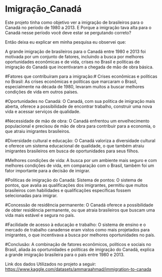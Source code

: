 # Imigração_Canadá
Este projeto tinha como objetivo ver a imigração de brasileiros para o Canadá no período de 1980 a 2013. E Porque a imigração tava alta para o Canadá nesse período você deve estar se pergutando correto? 

Então deixa eu explicar em minha pesquisa eu observei que: 

A grande imigração de brasileiros para o Canadá entre 1980 e 2013 foi motivada por um conjunto de fatores, incluindo a busca por melhores oportunidades econômicas e de vida, crises no Brasil e políticas de imigração do Canadá que incentivaram a chegada de mão de obra básica. 

#Fatores que contribuíram para a imigração:# Crises econômicas e políticas no Brasil: As crises econômicas e políticas que marcaram o Brasil, especialmente na década de 1980, levaram muitos a buscar melhores condições de vida em outros países. 

#Oportunidades no Canadá: O Canadá, com sua política de imigração mais aberta, oferece a possibilidade de encontrar trabalho, construir uma nova vida e acessar serviços de qualidade. 

#Necessidade de mão de obra: O Canadá enfrentou um envelhecimento populacional e precisou de mão de obra para contribuir para a economia, o que atraiu imigrantes brasileiros. 

#Diversidade cultural e educação: O Canadá valoriza a diversidade cultural e oferece um sistema educacional de qualidade, o que também atraiu imigrantes brasileiros em busca de oportunidades para seus filhos. 

#Melhores condições de vida: A busca por um ambiente mais seguro e com melhores condições de vida, em comparação com o Brasil, também foi um fator importante para a decisão de imigrar. 

#Políticas de imigração do Canadá: Sistema de pontos: O sistema de pontos, que avalia as qualificações dos imigrantes, permitiu que muitos brasileiros com habilidades e qualificações específicas fossem selecionadas para imigrar. 

#Concessão de residência permanente: O Canadá oferece a possibilidade de obter residência permanente, ou que atraia brasileiros que buscam uma vida mais estável e segura no país. 

#Facilidade de acesso à educação e trabalho: O sistema de ensino e o mercado de trabalho canadense eram vistos como mais projetados para imigrantes, o que incentivava a busca por melhores oportunidades no país. 

#Conclusão: A combinação de fatores econômicos, políticos e sociais no Brasil, aliada às oportunidades e políticas de imigração do Canadá, explica a grande imigração brasileira para o país entre 1980 e 2013.


Link dos dados Utilizados no projeto a seguir: https://www.kaggle.com/datasets/ammaraahmad/immigration-to-canada

